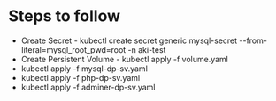 # Steps to follow
* Create Secret - kubectl create secret generic mysql-secret --from-literal=mysql_root_pwd=root -n aki-test 
* Create Persistent Volume - kubectl apply -f volume.yaml
* kubectl apply -f mysql-dp-sv.yaml
* kubectl apply -f php-dp-sv.yaml
* kubectl apply -f adminer-dp-sv.yaml